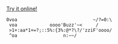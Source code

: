 [Try it online!](https://tio.run/##S8sszvj/36AsP1EBD6jTt7c1sIrhUkBTlw8E6k6lVVXqdTZgAX0uBTtDbavERC1DbVt7aysrU1WramNVKwct@xh7ffWqqkw3dZAmoLo4LFbmWdXV6f//DwA "><> – Try It Online")
```fish
0voa                            ~/?=0:\
 voa            oooo'Buzz'~<     /
 >1+:aa*1+=?;::5%:{3%:@*?\?/'zziF'oooo/
 ^oa                 n:~~/
```
